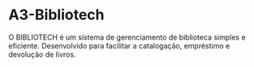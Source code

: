 # A3-Bibliotech
O BIBLIOTECH é um sistema de gerenciamento de biblioteca simples e eficiente. Desenvolvido para facilitar a catalogação, empréstimo e devolução de livros.
